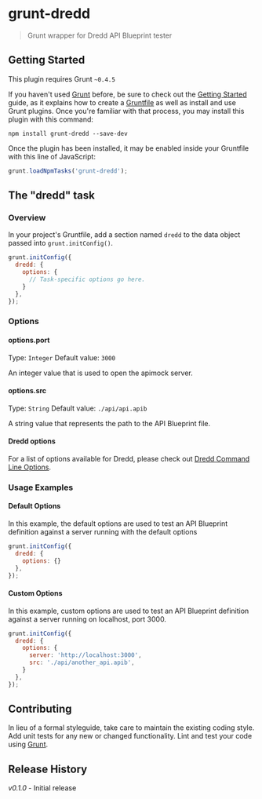 # grunt-dredd

> Grunt wrapper for Dredd API Blueprint tester

## Getting Started
This plugin requires Grunt `~0.4.5`

If you haven't used [Grunt](http://gruntjs.com/) before, be sure to check out the [Getting Started](http://gruntjs.com/getting-started) guide, as it explains how to create a [Gruntfile](http://gruntjs.com/sample-gruntfile) as well as install and use Grunt plugins. Once you're familiar with that process, you may install this plugin with this command:

```shell
npm install grunt-dredd --save-dev
```

Once the plugin has been installed, it may be enabled inside your Gruntfile with this line of JavaScript:

```js
grunt.loadNpmTasks('grunt-dredd');
```

## The "dredd" task

### Overview
In your project's Gruntfile, add a section named `dredd` to the data object passed into `grunt.initConfig()`.

```js
grunt.initConfig({
  dredd: {
    options: {
      // Task-specific options go here.
    }
  },
});
```

### Options

#### options.port
Type: `Integer`
Default value: `3000`

An integer value that is used to open the apimock server.

#### options.src
Type: `String`
Default value: `./api/api.apib`

A string value that represents the path to the API Blueprint file.

#### Dredd options

For a list of options available for Dredd, please check out [Dredd Command Line Options](https://github.com/apiaryio/dredd#command-line-options).

### Usage Examples

#### Default Options
In this example, the default options are used to test an API Blueprint definition against a server running with the default options

```js
grunt.initConfig({
  dredd: {
    options: {}
  },
});
```

#### Custom Options
In this example, custom options are used to test an API Blueprint definition against a server running on localhost, port 3000.

```js
grunt.initConfig({
  dredd: {
    options: {
      server: 'http://localhost:3000',
      src: './api/another_api.apib',
    }
  },
});
```

## Contributing
In lieu of a formal styleguide, take care to maintain the existing coding style. Add unit tests for any new or changed functionality. Lint and test your code using [Grunt](http://gruntjs.com/).

## Release History
_v0.1.0_ - Initial release
